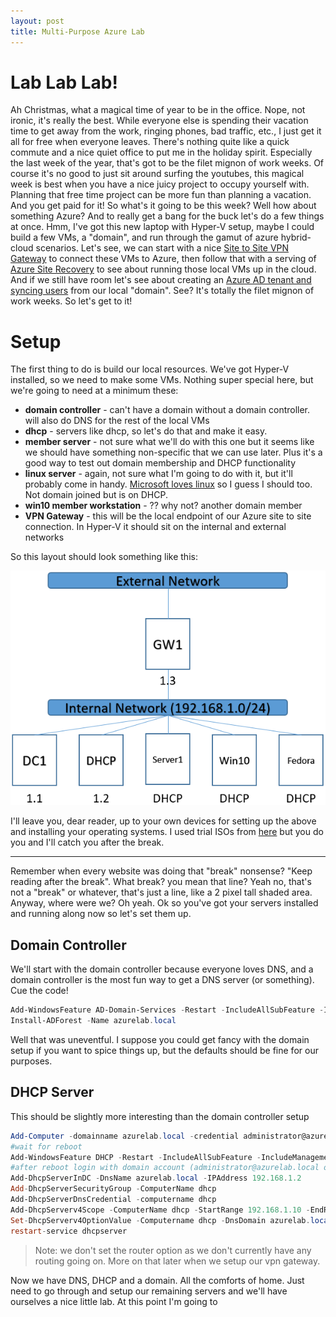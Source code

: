 ```yaml
---
layout: post
title: Multi-Purpose Azure Lab
---
```


# Lab Lab Lab!

Ah Christmas, what a magical time of year to be in the office.  Nope, not ironic, it's really the best.  While everyone else is spending their vacation time to get away from the work, ringing phones, bad traffic, etc., I just get it all for free when everyone leaves.  There's nothing quite like a quick commute and a nice quiet office to put me in the holiday spirit.  Especially the last week of the year, that's got to be the filet mignon of work weeks.  Of course it's no good to just sit around surfing the youtubes, this magical week is best when you have a nice juicy project to occupy yourself with.  Planning that free time project can be more fun than planning a vacation.  And you get paid for it!  So what's it going to be this week?  Well how about something Azure?  And to really get a bang for the buck let's do a few things at once.  Hmm, I've got this new laptop with Hyper-V setup, maybe I could build a few VMs, a "domain", and run through the gamut of azure hybrid-cloud scenarios.  Let's see, we can start with a nice [Site to Site VPN Gateway](https://docs.microsoft.com/en-us/azure/vpn-gateway/vpn-gateway-howto-site-to-site-resource-manager-portal) to connect these VMs to Azure, then follow that with a serving of [Azure Site Recovery](https://docs.microsoft.com/en-us/azure/site-recovery/tutorial-migrate-on-premises-to-azure) to see about running those local VMs up in the cloud.  And if we still have room let's see about creating an [Azure AD tenant and syncing users](https://docs.microsoft.com/en-us/azure/active-directory/connect/active-directory-aadconnect) from our local "domain".  See?  It's totally the filet mignon of work weeks.  So let's get to it!

# Setup

The first thing to do is build our local resources.  We've got Hyper-V installed, so we need to make some VMs.  Nothing super special here, but we're going to need at a minimum these:

* __domain controller__ - can't have a domain without a domain controller. will also do DNS for the rest of the local VMs
* __dhcp__ - servers like dhcp, so let's do that and make it easy.
* __member server__ - not sure what we'll do with this one but it seems like we should have something non-specific that we can use later.  Plus it's a good way to test out domain membership and DHCP functionality
* __linux server__ - again, not sure what I'm going to do with it, but it'll probably come in handy. [Microsoft loves linux](https://blogs.technet.microsoft.com/windowsserver/2015/05/06/microsoft-loves-linux/) so I guess I should too.  Not domain joined but is on DHCP.
* __win10 member workstation__ - ?? why not?  another domain member
* __VPN Gateway__ - this will be the local endpoint of our Azure site to site connection.  In Hyper-V it should sit on the internal and external networks

So this layout should look something like this:

![Basic Lab Setup](/images/AzureLabDiagram.png)

I'll leave you, dear reader, up to your own devices for setting up the above and installing your operating systems.  I used trial ISOs from [here](https://www.microsoft.com/en-us/evalcenter/evaluate-windows-server-2016) but you do you and I'll catch you after the break.

---

Remember when every website was doing that "break" nonsense?  "Keep reading after the break".  What break?  you mean that line?  Yeah no, that's not a "break" or whatever, that's just a line, like a 2 pixel tall shaded area.  Anyway, where were we?  Oh yeah. Ok so you've got your servers installed and running along now so let's set them up.  

## Domain Controller

We'll start with the domain controller because everyone loves DNS, and a domain controller is the most fun way to get a DNS server (or something).  Cue the code!

```Powershell
Add-WindowsFeature AD-Domain-Services -Restart -IncludeAllSubFeature -IncludeManagementTools
Install-ADForest -Name azurelab.local
```

Well that was uneventful.  I suppose you could get fancy with the domain setup if you want to spice things up, but the defaults should be fine for our purposes.

## DHCP Server

This should be slightly more interesting than the domain controller setup

```Powershell
Add-Computer -domainname azurelab.local -credential administrator@azurelab.local
#wait for reboot
Add-WindowsFeature DHCP -Restart -IncludeAllSubFeature -IncludeManagementTools
#after reboot login with domain account (administrator@azurelab.local or another account if you made a second one like a responsible domain administrator)
Add-DhcpServerInDC -DnsName azurelab.local -IPAddress 192.168.1.2
Add-DhcpServerSecurityGroup -ComputerName dhcp
Add-DhcpServerDnsCredential -computername dhcp
Add-DhcpServerv4Scope -ComputerName dhcp -StartRange 192.168.1.10 -EndRange 192.168.1.250 -Name 'Internal Network' -State Active -SubnetMask 255.255.255.0
Set-DhcpServerv4OptionValue -Computername dhcp -DnsDomain azurelab.local -DnsServer 192.168.1.1
restart-service dhcpserver
```

> Note: we don't set the router option as we don't currently have any routing going on.  More on that later when we setup our vpn gateway.

Now we have DNS, DHCP and a domain.  All the comforts of home.  Just need to go through and setup our remaining servers and we'll have ourselves a nice little lab. At this point I'm going to 
